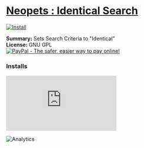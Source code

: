 # [Neopets : Identical Search](.)

[![Install](../../resources/image/install_button.jpg)](../../../../raw/master/scripts/Neopets_Identical_Search/89499.user.js)

**Summary:** Sets Search Criteria to "Identical"<br />
**License:** GNU GPL<br />
[![PayPal - The safer, easier way to pay online!](https://www.paypalobjects.com/en_US/i/btn/btn_donate_SM.gif "PayPal - The safer, easier way to pay online!")](https://goo.gl/DNfg2w)

### Installs

![Daily installs](https://gm.wesley.eti.br/count.php?id=scripts/Neopets_Identical_Search/89499.user.js&type=image)

![Analytics](https://ga-beacon.appspot.com/UA-462297-6/master/Neopets_Identical_Search?pixel)
